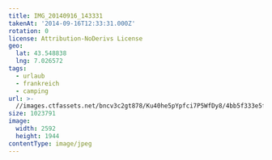 ```yaml
---
title: IMG_20140916_143331
takenAt: '2014-09-16T12:33:31.000Z'
rotation: 0
license: Attribution-NoDerivs License
geo:
  lat: 43.548838
  lng: 7.026572
tags:
  - urlaub
  - frankreich
  - camping
url: >-
  //images.ctfassets.net/bncv3c2gt878/Ku40he5pYpfci7P5WfDy8/4bb5f333e5f9aef5f997cb4903aca934/img_20140916_143331_28234169241_o
size: 1023791
image:
  width: 2592
  height: 1944
contentType: image/jpeg
---
```


